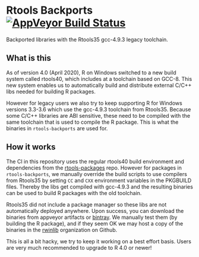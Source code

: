 # Rtools Backports [![AppVeyor Build Status](https://ci.appveyor.com/api/projects/status/github/r-windows/rtools-backports?branch=master)](https://ci.appveyor.com/project/jeroen/rtools-backports)

Backported libraries with the Rtools35 gcc-4.9.3 legacy toolchain.

## What is this

As of version 4.0 (April 2020), R on Windows switched to a new build system called rtools40, which includes at a toolchain based on GCC-8. This new system enables us to automatically build and distribute external C/C++ libs needed for building R packages.

However for legacy users we also try to keep supporting R for Windows versions 3.3-3.6 which use the gcc-4.9.3 toolchain from Rtools35. Because some C/C++ libraries are ABI sensitive, these need to be compiled with the same toolchain that is used to compile the R package. This is what the binaries in `rtools-backports` are used for.

## How it works

The CI in this repository uses the regular rtools40 build environment and dependencies from the [rtools-packages](https://github.com/r-windows/rtools-packages) repo. However for packages in `rtools-backports`, we manually override the build scripts to use compilers from Rtools35 by setting `CC` and `CXX` environment variables in the PKGBUILD files. Thereby the libs get compiled with gcc-4.9.3 and the resulting binaries can be used to build R packages with the old toolchain.

Rtools35 did not include a package manager so these libs are not automatically deployed anywhere. Upon success, you can download the binaries from appveyor artifacts or [bintray](http://dl.bintray.com/rtools/backports/). We manually test them (by building the R package), and if they seem OK we may host a copy of the binaries in the [rwinlib](https://github.com/rwinlib) organization on Github.

This is all a bit hacky, we try to keep it working on a best effort basis. Users are very much recommended to upgrade to R 4.0 or newer!
